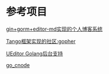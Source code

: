 <!--
 * @Author: your name
 * @Date: 2021-04-02 11:51:34
 * @LastEditTime: 2021-04-07 10:33:24
 * @LastEditors: Please set LastEditors
 * @Description: In User Settings Edit
 * @FilePath: /go_notes/项目模板/README.md
-->

# 参考项目
[gin+gorm+editor-md实现的个人博客系统](https://github.com/dzhenquan/golangboy)

[ Tango框架实现的社区:gopher](https://github.com/jimmykuu/gopher/tree/2.0)

[UEditor Golang后台支持](https://github.com/jimmykuu/Go-UEditor)

[go_cnode](https://github.com/dangyanglim/go_cnode/blob/master/main.go)